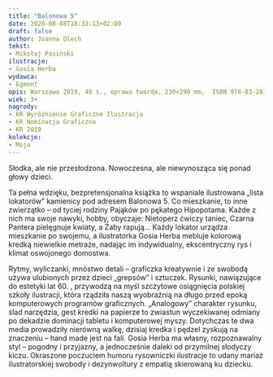 ```yaml
---
title: "Balonowa 5"
date: 2020-08-08T18:33:13+02:00
draft: false
author: Joanna Olech
tekst:
- Mikołaj Pasiński
ilustracje:
- Gosia Herba
wydawca:
- Egmont
opis: Warszawa 2019, 48 s., oprawa twarda, 230×290 mm,  ISBN 978-83-281-4480-4
wiek: 3+
nagrody:
- KR Wyróżnienie Graficzne Ilustracja
- KR Nominacja Graficzna
- KR 2019
kolekcje:
- Moja
---
```


Słodka, ale nie przesłodzona. Nowoczesna, ale niewynosząca się ponad głowy dzieci.

Ta pełna wdzięku, bezpretensjonalna książka to wspaniale ilustrowana „lista lokatorów” 
kamienicy pod adresem Balonowa 5. Co mieszkanie, to inne zwierzątko – od tyciej rodziny Pająków po pękatego Hipopotama. 
Każde z nich ma swoje nawyki, hobby, obyczaje: Nietoperz ćwiczy taniec, Czarna Pantera pielęgnuje kwiaty, a Żaby rapują…
 Każdy lokator urządza mieszkanie po swojemu, a ilustratorka Gosia Herba mebluje kolorową kredką niewielkie metraże,
  nadając im indywidualny, ekscentryczny rys i klimat oswojonego domostwa.
  
  Rytmy, wyliczanki, mnóstwo detali – graficzka kreatywnie i ze swobodą używa ulubionych przez dzieci „grepsów” i sztuczek. Rysunki, nawiązujące do estetyki lat 60. , przywodzą na myśl szczytowe osiągnięcia polskiej szkoły ilustracji, która rządziła naszą wyobraźnią na długo przed epoką komputerowych programów graficznych. „Analogowy” charakter rysunku, ślad narzędzia, gest kredki na papierze to zwiastun wyczekiwanej odmiany po dekadzie dominacji tabletu i komputerowej myszy. Dotychczas te dwa media prowadziły nierówną walkę, dzisiaj kredka i pędzel zyskują na znaczeniu – hand made jest na fali. Gosia Herba ma własny, rozpoznawalny styl – pogodny i przyjazny, a jednocześnie daleki od przymilnej słodyczy kiczu. Okraszone poczuciem humoru rysowniczki ilustracje to udany mariaż ilustratorskiej swobody i dezynwoltury z empatią skierowaną ku dziecku.
